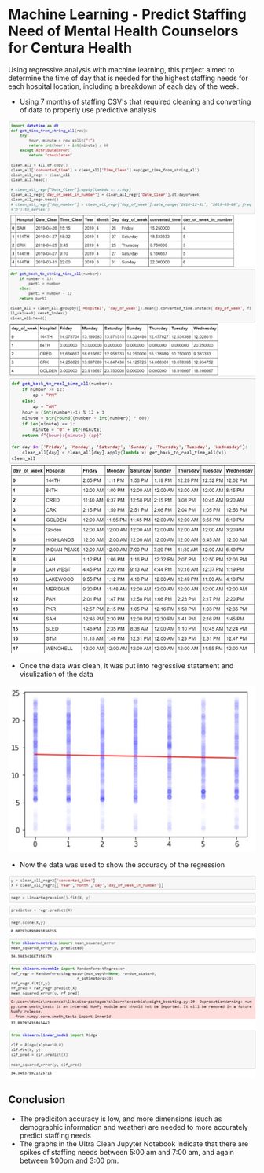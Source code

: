 # Machine Learning - Predict Staffing Need of Mental Health Counselors for Centura Health

Using regressive analysis with machine learning, this project aimed to determine the time of day that is needed for the highest staffing needs for each hospital location, including a breakdown of each day of the week.

- Using 7 months of staffing CSV's that required cleaning and converting of data to properly use predictive analysis

![](Images/Python%201.JPG)
![](Images/Python%202.JPG)
![](Images/Python%203.JPG)

- Once the data was clean, it was put into regressive statement and visulization of the data

![](Images/Regressive%20Analysis.JPG)

- Now the data was used to show the accuracy of the regression

![](Images/Regressive%20Analysis%202.JPG)

## Conclusion
- The prediciton accuracy is low, and more dimensions (such as demographic information and weather) are needed to more accurately predict staffing needs
- The graphs in the Ultra Clean Jupyter Notebook indicate that there are spikes of staffing needs between 5:00 am and 7:00 am, and again between 1:00pm and 3:00 pm.

